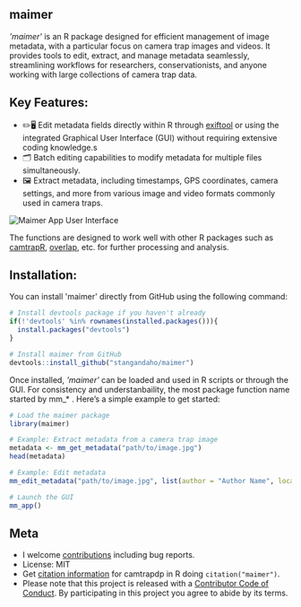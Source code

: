 ## maimer
*'maimer'* is an R package designed for efficient management of image metadata, with a particular focus on camera trap images and videos. It provides tools to edit, extract, and manage metadata seamlessly, streamlining workflows for researchers, conservationists, and anyone working with large collections of camera trap data.

## **Key Features:**
   - ✏️🖥️ Edit metadata fields directly within R through [exiftool](https://exiftool.org/) or using the integrated Graphical User Interface (GUI) without requiring extensive coding knowledge.s
   - 🗂️ Batch editing capabilities to modify metadata for multiple files simultaneously.  
   - 🖼️ Extract metadata, including timestamps, GPS coordinates, camera settings, and more from various image and video formats commonly used in camera traps.  

![Maimer App User Interface](https://github.com/stangandaho/maimer/tree/main/inst/app/app_interface.jpg)


The functions are designed to work well with other R packages such as 
[camtrapR](https://github.com/jniedballa/camtrapR), [overlap](https://github.com/mikemeredith/overlap), etc. for further processing and analysis.


## **Installation:**
You can install 'maimer' directly from GitHub using the following command:

```R
# Install devtools package if you haven't already
if(!'devtools' %in% rownames(installed.packages())){
  install.packages("devtools")
}

# Install maimer from GitHub
devtools::install_github("stangandaho/maimer")
```

Once installed, *'maimer'* can be loaded and used in R scripts or through the GUI. For consistency and understanbaility, the most package function name started by mm_* . Here’s a simple example to get started:

```R
# Load the maimer package
library(maimer)

# Example: Extract metadata from a camera trap image
metadata <- mm_get_metadata("path/to/image.jpg")
head(metadata)

# Example: Edit metadata
mm_edit_metadata("path/to/image.jpg", list(author = "Author Name", location = "Research Site"))

# Launch the GUI
mm_app()
```

## **Meta**
- I welcome [contributions](#) including bug reports.
- License: MIT
- Get [citation information](#) for camtrapdp in R doing `citation("maimer")`.
- Please note that this project is released with a [Contributor Code of Conduct](#). By participating in this project you agree to abide by its terms.